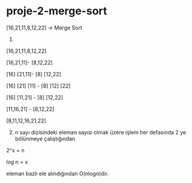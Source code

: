 # proje-2-merge-sort

[16,21,11,8,12,22] -> Merge Sort

1.

[16,21,11,8,12,22]

[16,21,11]- [8,12,22]

[16] [21,11]- [8] [12,22]

[16] [21] [11] - [8] [12] [22]

[16] [11,21] - [8] [12,22]

[11,16,21] - [8,12,22]

[8,11,12,16,21,22]



2. n sayı dizisindeki eleman sayısı olmak üzere işlem her defasında 2 ye bölünmeye çalıştığından 

2^x = n

log n = x 

eleman bazlı ele alındığından O(nlogn)dir.
